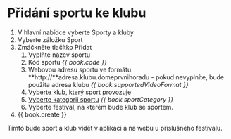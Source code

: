 # Přidání sportu ke klubu

1. V hlavní nabídce vyberte Sporty a kluby
2. Vyberte záložku Sport
3. Zmáčkněte tlačítko Přidat
   1. Vyplňte název sportu
   2. Kód sportu _{{ book.code }}_
   3. Webovou adresu sportu ve formátu **http://**adresa.klubu.domeprvnihoradu - pokud nevyplníte, bude použita adresa klubu _{{ book.supportedVideoFormat }}_
   4. [Vyberte klub, který sport provozuje](/pridani-noveho-klubu.md "Přejít na přidání klubu")
   5. [Vyberte kategorii sportu](/pridani-kategorie-sportu.md "Přejít na přidání nové kategorie")  _{{ book.sportCategory }}_
   6. Vyberte festival, na kterém bude klub se sportem.
4. {{ book.create }}

Tímto bude sport a klub vidět v aplikaci a na webu u příslušného festivalu.


